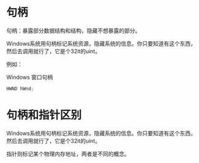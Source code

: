 # 句柄

句柄：暴露部分数据结构和结构，隐藏不想暴露的部分。

Windows系统用句柄标记系统资源，隐藏系统的信息。你只要知道有这个东西，然后去调用就行了，它是个32it的uint。

例如：

Windows 窗口句柄

```c++
HWND hWnd;
```

# 句柄和指针区别

Windows系统用句柄标记系统资源，隐藏系统的信息。你只要知道有这个东西，然后去调用就行了，它是个32it的uint。

指针则标记某个物理内存地址，两者是不同的概念。